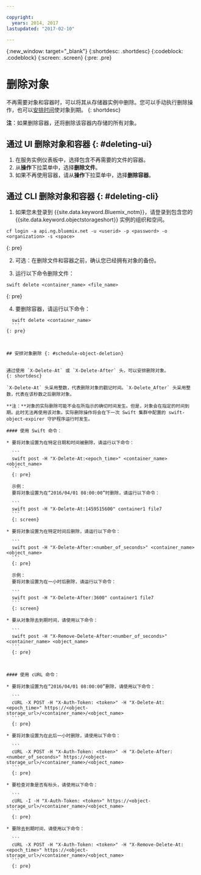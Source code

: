 ```yaml
---

copyright:
  years: 2014, 2017
lastupdated: "2017-02-10"

---
```

{:new_window: target="_blank"}
{:shortdesc: .shortdesc}
{:codeblock: .codeblock}
{:screen: .screen}
{:pre: .pre}


# 删除对象

不再需要对象和容器时，可以将其从存储器实例中删除。您可以手动执行删除操作，也可以[安排时间](/docs/services/ObjectStorage/os_deletion.html#schedule-object-deletion)使对象到期。
{: shortdesc}

**注**：如果删除容器，还将删除该容器内存储的所有对象。


## 通过 UI 删除对象和容器 {: #deleting-ui}

1. 在服务实例仪表板中，选择包含不再需要的文件的容器。
2. 从**操作**下拉菜单中，选择**删除文件**。
3. 如果不再使用容器，请从**操作**下拉菜单中，选择**删除容器**。



## 通过 CLI 删除对象和容器 {: #deleting-cli}

1.  如果您未登录到 {{site.data.keyword.Bluemix_notm}}，请登录到包含您的 {{site.data.keyword.objectstorageshort}} 实例的组织和空间。
  ```
  cf login -a api.ng.bluemix.net -u <userid> -p <password> -o <organization> -s <space>
  ```
  {: pre}

2. 可选：在删除文件和容器之前，确认您已经拥有对象的备份。

3. 运行以下命令删除文件：
  ```
swift delete <container_name> <file_name>
```
  {: pre}

4. 要删除容器，请运行以下命令：
  ```
    swift delete <container_name>
    ```
  {: pre}



## 安排对象删除 {: #schedule-object-deletion}


通过使用 `X-Delete-At` 或 `X-Delete-After` 头，可以安排删除对象。
{: shortdesc}

`X-Delete-At` 头采用整数，代表删除对象的戳记时间。`X-Delete_After` 头采用整数，代表在该秒数之后删除对象。

**注：**对象的实际删除可能不会在所指示的确切时间发生。但是，对象会在指定的时间到期。此时无法再使用该对象。实际删除操作将会在下一次 Swift 集群中配置的 swift-object-expirer 守护程序运行时发生。

#### 使用 Swift 命令：

* 要将对象设置为在特定日期和时间被删除，请运行以下命令：

    ```
    swift post -H "X-Delete-At:<epoch_time>" <container_name> <object_name>
    ```
    {: pre}

    示例：
    要将对象设置为在“2016/04/01 08:00:00”时删除，请运行以下命令：

    ```
    swift post -H "X-Delete-At:1459515600" container1 file7
    ```
    {: screen}

* 要将对象设置为在特定时间后删除，请运行以下命令：

    ```
    swift post -H "X-Delete-After:<number_of_seconds>" <container_name> <object_name>
    ```
    {: pre}

    示例：
    要将对象设置为在一小时后删除，请运行以下命令：

    ```
    swift post -H "X-Delete-After:3600" container1 file7
    ```
    {: screen}

* 要从对象除去到期时间，请使用以下命令：

    ```
    swift post -H "X-Remove-Delete-After:<number_of_seconds>" <container_name> <object_name>
    ```
    {: pre}



#### 使用 cURL 命令：

* 要将对象设置为在“2016/04/01 08:00:00”删除，请使用以下命令：

    ```
    cURL -X POST -H "X-Auth-Token: <token>" -H "X-Delete-At:<epoch_time>" https://<object-storage_url>/<container_name>/<object_name>
    ```
    {: pre}

* 要将对象设置为在此后一小时删除，请使用以下命令：

    ```
    cURL -X POST -H "X-Auth-Token: <token>" -H "X-Delete-After:<number_of_seconds>" https://<object-storage_url>/<container_name>/<object_name>
    ```
    {: pre}

* 要检查对象是否有标头，请使用以下命令：

    ```
    cURL -I -H "X-Auth-Token: <token>" https://<object-storage_url>/<container_name>/<object_name>
    ```
    {: pre}

* 要除去到期时间，请使用以下命令：

    ```
    cURL -X POST -H "X-Auth-Token: <token>" -H "X-Remove-Delete-At:<epoch_time>" https://<object-storage_url>/<container_name>/<object_name>
    ```
    {: pre}
